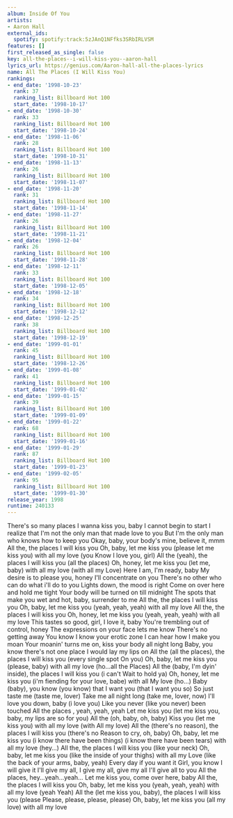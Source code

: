 ```yaml
---
album: Inside Of You
artists:
- Aaron Hall
external_ids:
  spotify: spotify:track:5zJAnQ1NFfks3SRbIRLVSM
features: []
first_released_as_single: false
key: all-the-places--i-will-kiss-you--aaron-hall
lyrics_url: https://genius.com/Aaron-hall-all-the-places-lyrics
name: All The Places (I Will Kiss You)
rankings:
- end_date: '1998-10-23'
  rank: 37
  ranking_list: Billboard Hot 100
  start_date: '1998-10-17'
- end_date: '1998-10-30'
  rank: 33
  ranking_list: Billboard Hot 100
  start_date: '1998-10-24'
- end_date: '1998-11-06'
  rank: 28
  ranking_list: Billboard Hot 100
  start_date: '1998-10-31'
- end_date: '1998-11-13'
  rank: 26
  ranking_list: Billboard Hot 100
  start_date: '1998-11-07'
- end_date: '1998-11-20'
  rank: 31
  ranking_list: Billboard Hot 100
  start_date: '1998-11-14'
- end_date: '1998-11-27'
  rank: 26
  ranking_list: Billboard Hot 100
  start_date: '1998-11-21'
- end_date: '1998-12-04'
  rank: 26
  ranking_list: Billboard Hot 100
  start_date: '1998-11-28'
- end_date: '1998-12-11'
  rank: 33
  ranking_list: Billboard Hot 100
  start_date: '1998-12-05'
- end_date: '1998-12-18'
  rank: 34
  ranking_list: Billboard Hot 100
  start_date: '1998-12-12'
- end_date: '1998-12-25'
  rank: 38
  ranking_list: Billboard Hot 100
  start_date: '1998-12-19'
- end_date: '1999-01-01'
  rank: 45
  ranking_list: Billboard Hot 100
  start_date: '1998-12-26'
- end_date: '1999-01-08'
  rank: 41
  ranking_list: Billboard Hot 100
  start_date: '1999-01-02'
- end_date: '1999-01-15'
  rank: 39
  ranking_list: Billboard Hot 100
  start_date: '1999-01-09'
- end_date: '1999-01-22'
  rank: 68
  ranking_list: Billboard Hot 100
  start_date: '1999-01-16'
- end_date: '1999-01-29'
  rank: 87
  ranking_list: Billboard Hot 100
  start_date: '1999-01-23'
- end_date: '1999-02-05'
  rank: 95
  ranking_list: Billboard Hot 100
  start_date: '1999-01-30'
release_year: 1998
runtime: 240133
---
```

There's so many places I wanna kiss you, baby
I cannot begin to start
I realize that I'm not the only man that made love to you
But I'm the only man who knows how to keep you
Okay, baby, your body's mine, believe it, mmm
All the, the places I will kiss you
Oh, baby, let me kiss you (please let me kiss you) with all my love (you
Know I love you, girl)
All the (yeah), the places I will kiss you (all the places)
Oh, honey, let me kiss you (let me, baby) with all my love (with all my
Love)
Here I am, I'm ready, baby
My desire is to please you, honey
I'll concentrate on you
There's no other who can do what i'll do to you
Lights down, the mood is right
Come on over here and hold me tight
Your body will be turned on till midnight
The spots that make you wet and hot, baby, surrender to me
All the, the places I will kiss you
Oh, baby, let me kiss you (yeah, yeah, yeah) with all my love
All the, the places I will kiss you
Oh, honey, let me kiss you (yeah, yeah, yeah) with all my love
This tastes so good, girl, I love it, baby
You're trembling out of control, honey
The expressions on your face lets me know
There's no getting away
You know I know your erotic zone
I can hear how I make you moan
Your moanin' turns me on, kiss your body all night long
Baby, you know there's not one place I would lay my lips on
All the (all the places), the places I will kiss you (every single spot
On you)
Oh, baby, let me kiss you (please, baby) with all my love (ho…all the
Places)
All the (baby, I'm dyin' inside), the places I will kiss you (i can't
Wait to hold ya)
Oh, honey, let me kiss you (i'm fiending for your love, babe) with all
My love (ho…)
Baby (baby), you know (you know) that I want you (that I want you so)
So just taste me (taste me, lover)
Take me all night long (take me, lover, now)
I'll love you down, baby (i love you)
Like you never (like you never) been touched
All the places , yeah, yeah, yeah
Let me kiss you (let me kiss you, baby, my lips are so for you)
All the (oh, baby, oh, baby)
Kiss you (let me kiss you) with all my love (with
All my love)
All the (there's no reason), the places I will kiss you (there's no
Reason to cry, oh, baby)
Oh, baby, let me kiss you (i know there have been things)
(i know there have been tears) with all my love (hey…)
All the, the places I will kiss you (like your neck)
Oh, baby, let me kiss you (like the inside of your thighs) with all my
Love
(like the back of your arms, baby, yeah)
Every day if you want it
Girl, you know I will give it
I'll give my all, I give my all, give my all
I'll give all to you
All the places, hey…yeah…yeah…
Let me kiss you, come over here, baby
All the, the places I will kiss you
Oh, baby, let me kiss you (yeah, yeah, yeah) with all my love (yeah
Yeah)
All the (let me kiss you, baby), the places I will kiss you (please
Please, please, please, please)
Oh, baby, let me kiss you (all my love) with all my love
